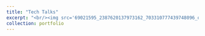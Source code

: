 ```yaml
---
title: "Tech Talks"
excerpt: "<br/><img src='69021595_2387620137973162_703310777439748096_o.jpg'>"
collection: portfolio
---
```


